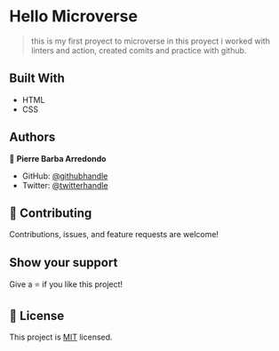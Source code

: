 # Hello Microverse

>this is my first proyect to microverse in this proyect i worked with linters and action, created comits and practice with github.

## Built With

- HTML
- CSS


## Authors

👤 **Pierre Barba Arredondo**

- GitHub: [@githubhandle](https://github.com/PierreBarba)
- Twitter: [@twitterhandle](@pierrebarba)

## 🤝 Contributing

Contributions, issues, and feature requests are welcome!

## Show your support

Give a ⭐️ if you like this project!

## 📝 License

This project is [MIT](./LICENSE) licensed.
